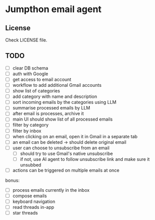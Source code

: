 # Jumpthon email agent

## License
Check LICENSE file.

## TODO

- [ ] clear DB schema
- [ ] auth with Google
- [ ] get access to email account
- [ ] workflow to add additional Gmail accounts
- [ ] show list of categories
- [ ] add category with name and description
- [ ] sort incoming emails by the categories using LLM
- [ ] summarise processed emails by LLM
- [ ] after email is processes, archive it
- [ ] main UI should show list of all processed emails
- [ ] filter by category
- [ ] filter by inbox
- [ ] when clicking on an email, open it in Gmail in a separate tab
- [ ] an email can be deleted -> should delete original email
- [ ] user can choose to unsubscribe from an email
  - [ ] should try to use Gmail's native unsubscribe
  - [ ] if not, use AI agent to follow unsubscribe link and make sure it unsubbed
- [ ] actions can be triggered on multiple emails at once

bonus:
- [ ] process emails currently in the inbox
- [ ] compose emails
- [ ] keyboard navigation
- [ ] read threads in-app
- [ ] star threads